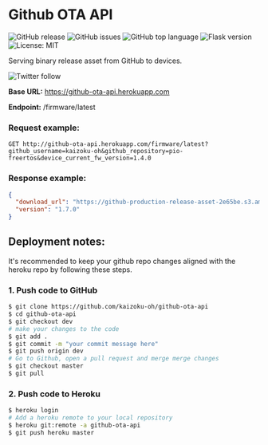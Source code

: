 # Github OTA API
![GitHub release](https://img.shields.io/github/v/release/kaizoku-oh/github-ota-api)
![GitHub issues](https://img.shields.io/github/issues/kaizoku-oh/github-ota-api)
![GitHub top language](https://img.shields.io/github/languages/top/kaizoku-oh/github-ota-api)
![Flask version](https://img.shields.io/github/pipenv/locked/dependency-version/kaizoku-oh/github-ota-api/flask)
![License: MIT](https://img.shields.io/badge/License-MIT-blue.svg)

Serving binary release asset from GitHub to devices.

![Twitter follow](https://img.shields.io/twitter/follow/kaizoku_ouh?style=social)

**Base URL:** https://github-ota-api.herokuapp.com

**Endpoint:** /firmware/latest

### Request example:
```http
GET http://github-ota-api.herokuapp.com/firmware/latest?github_username=kaizoku-oh&github_repository=pio-freertos&device_current_fw_version=1.4.0
```
### Response example:
```json
{
  "download_url": "https://github-production-release-asset-2e65be.s3.amazonaws.com/208622543/e4888800-96c8-11ea-9a9e-5c47f103310b?X-Amz-Algorithm=AWS4-HMAC-SHA256&X-Amz-Credential=AKIAIWNJYAX4CSVEH53A%2F20200725%2Fus-east-1%2Fs3%2Faws4_request&X-Amz-Date=20200725T153508Z&X-Amz-Expires=300&X-Amz-Signature=be26eaa701d4dbe47cca57e8a01e31a2f36d045beaef3a0c1311bde8e1fd94d5&X-Amz-SignedHeaders=host&actor_id=0&repo_id=208622543&response-content-disposition=attachment%3B%20filename%3Dfirmware.bin&response-content-type=application%2Foctet-stream",
  "version": "1.7.0"
}
```

## Deployment notes:
It's recommended to keep your github repo changes aligned with the heroku repo by following these steps.
### 1. Push code to GitHub
```bash
$ git clone https://github.com/kaizoku-oh/github-ota-api
$ cd github-ota-api
$ git checkout dev
# make your changes to the code
$ git add .
$ git commit -m "your commit message here"
$ git push origin dev
# Go to Github, open a pull request and merge merge changes
$ git checkout master
$ git pull
```
### 2. Push code to Heroku
```bash
$ heroku login
# Add a heroku remote to your local repository
$ heroku git:remote -a github-ota-api
$ git push heroku master
```